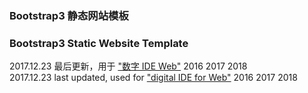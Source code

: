 ### Bootstrap3 静态网站模板
### Bootstrap3 Static Website Template

2017.12.23 最后更新，用于 ["数字 IDE Web"](http://dts.digitser.cn/zh-CN/ide/ideweb/index.html) 2016 2017 2018  
2017.12.23 last updated, used for ["digital IDE for Web"](http://dts.digitser.cn/en-US/ide/ideweb/index.html) 2016 2017 2018  

